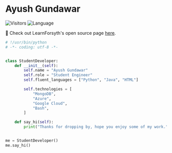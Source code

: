 # Ayush Gundawar
![Visitors](https://api.visitorbadge.io/api/visitors?user=ayushgun&repo=ayushgun&label=Visitors&countColor=%2337d67a&style=flat) ![Language](https://img.shields.io/badge/OPEN_SOURCE-<3-red)

👋 Check out LearnForsyth's open source page [here](https://github.com/learnforsyth).
```python
# !/usr/bin/python
# -*- coding: utf-8 -*-


class StudentDeveloper:
    def __init__(self):
        self.name = "Ayush Gundawar"
        self.role = "Student Engineer"
        self.fluent_languages = ["Python", "Java", "HTML"]

        self.technologies = [
            "MongoDB",
            "Azure",
            "Google Cloud",
            "Bash",
        ]

    def say_hi(self):
        print("Thanks for dropping by, hope you enjoy some of my work.")


me = StudentDeveloper()
me.say_hi()
```
